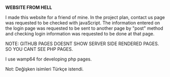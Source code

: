 **WEBSITE FROM HELL**

I made this website for a friend of mine. In the project plan, contact us page was requested to be checked with javaScript.  The information entered on the login page was requested to be sent to another page by  "post" method and checking login information was requested to be done at that page.

NOTE: GITHUB PAGES DOESNT SHOW SERVER SIDE RENDERED PAGES. SO YOU CANT SEE PHP PAGES.

I use wamp64 for developing php pages.

Not: Değişken isimleri Türkçe istendi.
